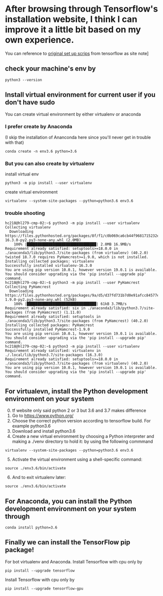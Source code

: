 # After browsing through Tensorflow's installation website, I think I can improve it a little bit based on my own experience. 

You can reference to [original set up scrips](https://www.tensorflow.org/install/pip) from tensorflow as site note]

## check your machine's env by
  ```
  python3 --version
  ```

## Install virtual environment for current user if you don't have sudo
You can create virtual environment by either virtualenv or anaconda 

### I prefer create by Anaconda
(I skip the installation of Ananconda here since you'll never get in trouble with that)
```
conda create -n env3.6 python=3.6
```

### But you can also create by virtualenv
install virtual env
```
python3 -m pip install --user virtualenv
```
create virtual environment 
```
virtualenv --system-site-packages --python=python3.6 env3.6
```
### trouble shooting

```
hc218@hl279-cmp-02:~$ python3 -m pip install --user virtualenv
Collecting virtualenv
  Downloading https://files.pythonhosted.org/packages/8f/f1/c0b069ca6cb44f9681715232e6d3d65c75866dd231c5e4a88e80a46634bb/virtualenv-16.3.0-py2.py3-none-any.whl (2.0MB)
    100% |████████████████████████████████| 2.0MB 16.9MB/s
Requirement already satisfied: setuptools>=18.0.0 in ./anaconda3/lib/python3.7/site-packages (from virtualenv) (40.2.0)
twisted 18.7.0 requires PyHamcrest>=1.9.0, which is not installed.
Installing collected packages: virtualenv
Successfully installed virtualenv-16.3.0
You are using pip version 10.0.1, however version 19.0.1 is available.
You should consider upgrading via the 'pip install --upgrade pip' command.
hc218@hl279-cmp-02:~$ python3 -m pip install --user PyHamcrest
Collecting PyHamcrest
  Downloading https://files.pythonhosted.org/packages/9a/d5/d37fd731b7d0e91afcc84577edeccf4638b4f9b82f5ffe2f8b62e2ddc609/PyHamcrest-1.9.0-py2.py3-none-any.whl (52kB)
    100% |████████████████████████████████| 61kB 3.7MB/s
Requirement already satisfied: six in ./anaconda3/lib/python3.7/site-packages (from PyHamcrest) (1.11.0)
Requirement already satisfied: setuptools in ./anaconda3/lib/python3.7/site-packages (from PyHamcrest) (40.2.0)
Installing collected packages: PyHamcrest
Successfully installed PyHamcrest-1.9.0
You are using pip version 10.0.1, however version 19.0.1 is available.
You should consider upgrading via the 'pip install --upgrade pip' command.
hc218@hl279-cmp-02:~$ python3 -m pip install --user virtualenv
Requirement already satisfied: virtualenv in ./.local/lib/python3.7/site-packages (16.3.0)
Requirement already satisfied: setuptools>=18.0.0 in ./anaconda3/lib/python3.7/site-packages (from virtualenv) (40.2.0)
You are using pip version 10.0.1, however version 19.0.1 is available.
You should consider upgrading via the 'pip install --upgrade pip' command.
```

## For virtualevn, install the Python development environment on your system 
0. tf website only said python 2 or 3 but 3.6 and 3.7 makes difference
1. Go to https://www.python.org/
2. Choose the correct python version according to tensorflow build. For example python3.6
3. Download and install python3.6
4. Create a new virtual environment by choosing a Python interpreter and making a ./venv directory to hold it:
by using the following commmand
```
virtualenv --system-site-packages --python=python3.6 env3.6
```
5. Activate the virtual environment using a shell-specific command:
```
source ./env3.6/bin/activate
```
6. And to exit virtualenv later:

```
source ./env3.6/bin/activate
```

## For Anaconda, you can install the Python development environment on your system through

```
conda install python=3.6
```


## Finally we can install the TensorFlow pip package!
For bot virtualenv and Anaconda. Install Tensorflow with cpu only by 
```
pip install --upgrade tensorflow
```
Install Tensorflow with cpu only by 
```
pip install --upgrade tensorflow-gpu
```


